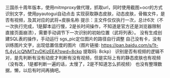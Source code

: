 三国杀十周年版本，使用mitmproxy做代理，抓取url，同时使用截图+ocr的方式识别文字，使用pyautogui自动点击
实现获取静态皮肤，动态皮肤，骨骼文件，是否有视频，及其对应的武将+皮肤名称
提示：主文件仅仅执行一次，总计6次（不一次执行完成，1是脚本运行慢，2是长时间操作，不知道是官方还是浏览器限制直接页面崩溃），需要手动调节下一次识别的初始位置（武将列表）。
没有生成创建SQL表的操作，手动运行
sgs_pic定位图片的路径自行调整
自己没有卡，没有训练图片文字，出现低置信度的图片（图片链接: https://pan.baidu.com/s/1t-fL4yLjcQNMTzvDKizEEA?pwd=8ckp 提取码: 8ckp）
识别是否有视频的逻辑不对，是先判断有没有动皮才判断有没有视频，但是实际上有的静态皮肤也有视频（没有改，1是都判断一遍的话，太慢了，2是不知道怎么抓视频）
也没有整理数据，懒，以后有时间再搞吧。
